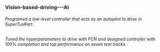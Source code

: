### Vision-based-driving---AI
###### Programed a low-level controller that acts as an autopilot to drive in SuperTuxKart. 
###### Tuned the hyperparameters to drive with FCN and designed controller with 100% completion and top performance on seven test tracks.
